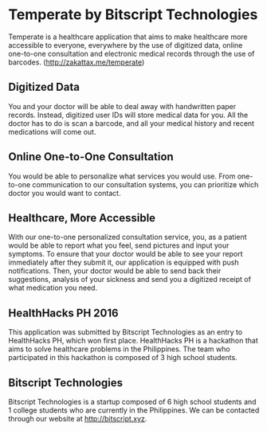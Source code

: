 # Temperate by Bitscript Technologies
Temperate is a healthcare application that aims to make healthcare more accessible to everyone, everywhere by the use of digitized data, online one-to-one consultation and electronic medical records through the use of barcodes. (http://zakattax.me/temperate)

## Digitized Data
You and your doctor will be able to deal away with handwritten paper records. Instead, digitized user IDs will store medical data for you. All the doctor has to do is scan a barcode, and all your medical history and recent medications will come out.

## Online One-to-One Consultation
You would be able to personalize what services you would use. From one-to-one communication to our consultation systems, you can prioritize which doctor you would want to contact.

## Healthcare, More Accessible
With our one-to-one personalized consultation service, you, as a patient would be able to report what you feel, send pictures and input your symptoms. To ensure that your doctor would be able to see your report immediately after they submit it, our application is equipped with push notifications. Then, your doctor would be able to send back their suggestions, analysis of your sickness and send you a digitized receipt of what medication you need.

## HealthHacks PH 2016
This application was submitted by Bitscript Technologies as an entry to HealthHacks PH, which won first place. HealthHacks PH is a hackathon that aims to solve healthcare problems in the Philippines. The team who participated in this hackathon is composed of 3 high school students. 

## Bitscript Technologies
Bitscript Technologies is a startup composed of 6 high school students and 1 college students who are currently in the Philippines. We can be contacted through our website at http://bitscript.xyz.

